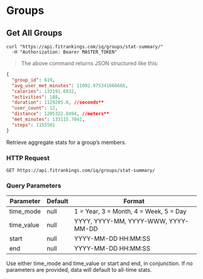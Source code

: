 # Groups

## Get All Groups


```shell
curl "https://api.fitrankings.com/iq/groups/stat-summary/"
  -H "Authorization: Bearer MASTER_TOKEN"
```

> The above command returns JSON structured like this:

```json
{
  "group_id": 619,
  "avg_user_met_minutes": 11092.975341666666,
  "calories": 133191.6932,
  "activities": 188,
  "duration": 1129205.0, //seconds**
  "user_count": 12,
  "distance": 1205322.8494, //meters**
  "met_minutes": 133115.7041,
  "steps": 1155501
}
```

Retrieve aggregate stats for a group’s members.

### HTTP Request

`GET https://api.fitrankings.com/iq/groups/stat-summary/`

### Query Parameters

Parameter | Default | Format
--------- | ------- | -----------
time_mode | null | 1 = Year, 3 = Month, 4 = Week, 5 = Day
time_value | null | YYYY, YYYY-MM, YYYY-WWW, YYYY-MM-DD
start | null | YYYY-MM-DD HH:MM:SS
end | null | YYYY-MM-DD HH:MM:SS

<aside class="notice">
  Use either time_mode and time_value or start and end, in conjunction. If no parameters are provided, data will default to all-time stats. 
</aside>